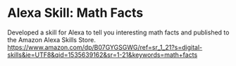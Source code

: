# Alexa Skill: Math Facts

Developed a skill for Alexa to tell you interesting math facts and published to the Amazon Alexa Skills Store.
https://www.amazon.com/dp/B07GYGSGWG/ref=sr_1_21?s=digital-skills&ie=UTF8&qid=1535639162&sr=1-21&keywords=math+facts
